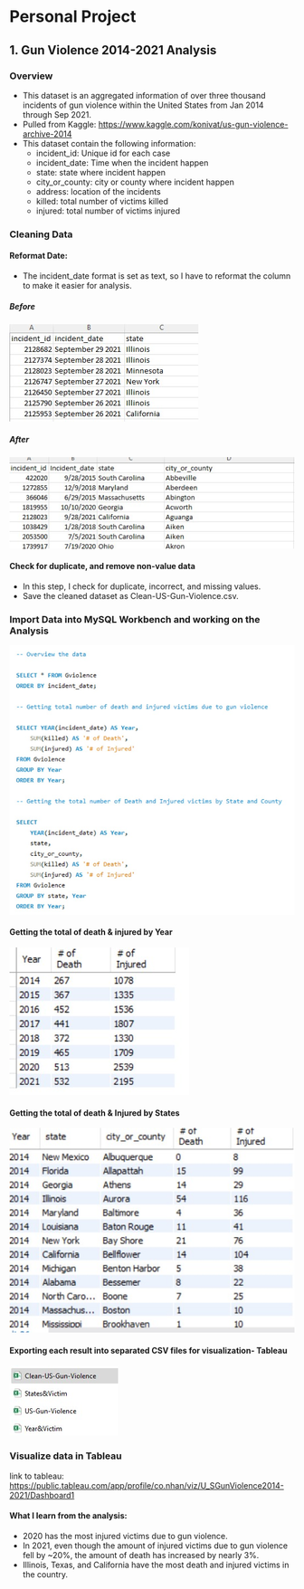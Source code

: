 # Personal Project

## 1. Gun Violence 2014-2021 Analysis

### Overview

* This dataset is an aggregated information of over three thousand incidents of gun violence within the United States from Jan 2014 through Sep 2021.
* Pulled from Kaggle: https://www.kaggle.com/konivat/us-gun-violence-archive-2014
* This dataset contain the following information:
    * incident_id: Unique id for each case
    * incident_date: Time when the incident happen
    * state: state where incident happen
    * city_or_county: city or county where incident happen
    * address: location of the incidents
    * killed: total number of victims killed
    * injured: total number of victims injured

### Cleaning Data

#### Reformat Date:

* The incident_date format is set as text, so I have to reformat the column to make it easier for analysis.

##### Before
<img src="/img/Before.jpg">

##### After
<img src="/img/After.jpg">


#### Check for duplicate, and remove non-value data

* In this step, I check for duplicate, incorrect, and missing values.
* Save the cleaned dataset as Clean-US-Gun-Violence.csv.

### Import Data into MySQL Workbench and working on the Analysis

<img src="/img/SQL.jpg">

#### Getting the total of death & injured by Year

<img src="/img/Byyear.jpg">

#### Getting the total of death & Injured by States

<img src="/img/ByState.jpg">

#### Exporting each result into separated CSV files for visualization- Tableau

<img src="/img/csvfile.jpg">

### Visualize data in Tableau

link to tableau: https://public.tableau.com/app/profile/co.nhan/viz/U_SGunViolence2014-2021/Dashboard1

#### What I learn from the analysis:

* 2020 has the most injured victims due to gun violence.
* In 2021, even though the amount of injured victims due to gun violence fell by ~20%, the amount of death has increased by nearly 3%.
* Illinois, Texas, and California have the most death and injured victims in the country. 
